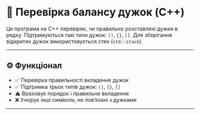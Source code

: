 # 🔄 Перевірка балансу дужок (C++)

Ця програма на C++ перевіряє, чи правильно розставлені дужки в рядку. Підтримуються такі типи дужок: `()`, `{}`, `[]`. Для зберігання відкритих дужок використовується стек (`std::stack`).

---

## ⚙️ Функціонал

- ✅ Перевірка правильності вкладення дужок
- ✅ Підтримка трьох типів дужок: `()`, `{}`, `[]`
- ⚠️ Враховує порядок і правильне вкладення
- ❌ Ігнорує інші символи, не пов’язані з дужками

---
